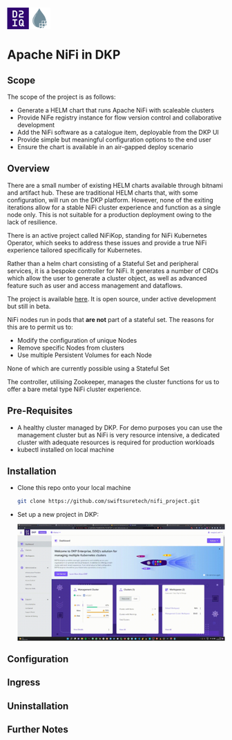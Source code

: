  <img src="./images/d2iq.png" alt="alt text" width="50"/><img src="./images/nifi.png" alt="alt text" width="50"/>
 # Apache NiFi in DKP

## Scope

The scope of the project is as follows:

- Generate a HELM chart that runs Apache NiFi with scaleable clusters
- Provide NiFe registry instance for flow version control and collaborative development
- Add the NiFi software as a catalogue item, deployable from the DKP UI
- Provide simple but meaningful configuration options to the end user
- Ensure the chart is available in an air-gapped deploy scenario

## Overview

There are a small number of existing HELM charts available through bitnami and artifact hub. These are traditional HELM charts that, with some configuration, will run on the DKP platform. However, none of the exiting iterations allow for a stable NiFi cluster experience and function as a single node only. This is not suitable for a production deployment owing to the lack of resilience.

There is an active project called NiFiKop, standing for NiFi Kubernetes Operator, which seeks to address these issues and provide a true NiFi experience tailored specifically for Kubernetes.

Rather than a helm chart consisting of a Stateful Set and peripheral services, it is a bespoke controller for NiFi. It generates a number of CRDs which allow the user to generate a cluster object, as well as advanced feature such as user and access management and dataflows.

The project is available [here](https://konpyutaika.github.io/nifikop/). It is open source, under active development but still in beta.

NiFi nodes run in pods that **are not** part of a stateful set. The reasons for this are to permit us to:
- Modify the configuration of unique Nodes
- Remove specific Nodes from clusters
- Use multiple Persistent Volumes for each Node

None of which are currently possible using a Stateful Set

The controller, utilising Zookeeper, manages the cluster functions for us to offer a bare metal type NiFi cluster experience.
## Pre-Requisites

- A healthy cluster managed by DKP. For demo purposes you can use the management cluster but as NiFi is very resource intensive, a dedicated cluster with adequate resources is required for production workloads
- kubectl installed on local machine

## Installation

- Clone this repo onto your local machine

    ```bash
    git clone https://github.com/swiftsuretech/nifi_project.git
    ```

- Set up a new project in DKP:

    <img src="./images/start_project.gif" width="600" align="center">
## Configuration


## Ingress


## Uninstallation


## Further Notes